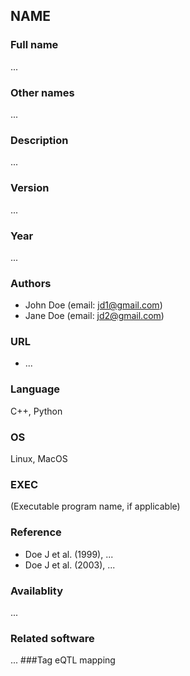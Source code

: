 ## NAME
### Full name
...
### Other names
...
### Description
...
### Version
...
### Year
...
### Authors
* John Doe (email: jd1@gmail.com)
* Jane Doe (email: jd2@gmail.com)
### URL
* ...
### Language
C++, Python
### OS
Linux, MacOS
### EXEC
(Executable program name, if applicable)
### Reference
* Doe J et al. (1999), ...
* Doe J et al. (2003), ...
### Availablity
...
### Related software
...
###Tag
eQTL mapping
